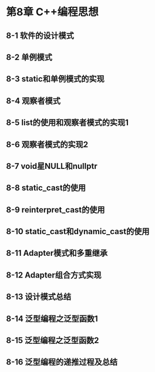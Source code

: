 # 第8章 C++编程思想

## 8-1 软件的设计模式



## 8-2 单例模式





## 8-3 static和单例模式的实现



## 8-4 观察者模式



## 8-5 list的使用和观察者模式的实现1



## 8-6 观察者模式的实现2



## 8-7 void星NULL和nullptr



## 8-8 static_cast的使用



## 8-9 reinterpret_cast的使用



## 8-10 static_cast和dynamic_cast的使用



## 8-11 Adapter模式和多重继承



## 8-12 Adapter组合方式实现



## 8-13 设计模式总结



## 8-14 泛型编程之泛型函数1



## 8-15 泛型编程之泛型函数2



## 8-16 泛型编程的递推过程及总结

## 

